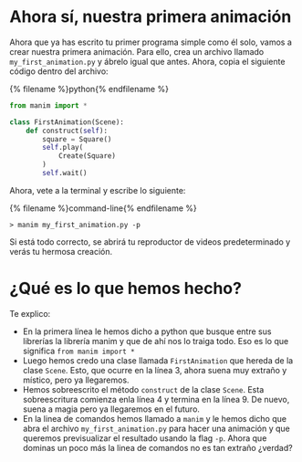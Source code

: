# Ahora sí, nuestra primera animación

Ahora que ya has escrito tu primer programa simple como él solo, vamos a crear nuestra primera animación. Para ello, crea un archivo llamado `my_first_animation.py` y ábrelo igual que antes. Ahora, copia el siguiente código dentro del archivo:


{% filename %}python{% endfilename %}
```python
from manim import *

class FirstAnimation(Scene):
    def construct(self):
        square = Square()
        self.play(
            Create(Square)
        )
        self.wait()
```

Ahora, vete a la terminal y escribe lo siguiente:

{% filename %}command-line{% endfilename %}
```command-line
> manim my_first_animation.py -p
```
Si está todo correcto, se abrirá tu reproductor de videos predeterminado y verás tu hermosa creación. 


# ¿Qué es lo que hemos hecho?

Te explico: 

- En la primera línea le hemos dicho a python que busque entre sus librerías la librería manim y que de ahí nos lo traiga todo. Eso es lo que significa `from manim import *`
- Luego hemos credo una clase llamada `FirstAnimation` que hereda de la clase `Scene`. Esto, que ocurre en la línea 3, ahora suena muy extraño y místico, pero ya llegaremos. 
- Hemos sobreescrito el método `construct` de la clase `Scene`. Esta sobreescritura comienza enla línea 4 y termina en la línea 9. De nuevo, suena a magia pero ya llegaremos en el futuro. 
- En la linea de comandos hemos llamado a `manim` y le hemos dicho que abra el archivo `my_first_animation.py` para hacer una animación y que queremos previsualizar el resultado usando la flag `-p`. Ahora que dominas un poco más la linea de comandos no es tan extraño ¿verdad?
